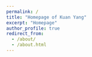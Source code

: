 ```yaml
---
permalink: /
title: "Homepage of Kuan Yang"
excerpt: "Homepage"
author_profile: true
redirect_from: 
  - /about/
  - /about.html
---
```



